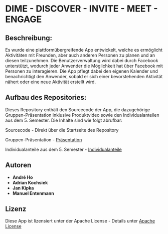 # DIME - DISCOVER - INVITE - MEET - ENGAGE

## Beschreibung:

Es wurde eine plattformübergreifende App entwickelt, welche es ermöglicht Aktivitäten mit Freunden, 
aber auch anderen Personen zu planen und an diesen teilzunehmen.
Die Benutzerverwaltung wird dabei durch Facebook unterstützt, 
wodurch jeder Anwender die Möglichkeit hat über Facebook mit Personen zu interagieren. 
Die App pflegt dabei den eigenen Kalender und benachrichtigt den Anwender, 
sobald er sich einer bevorstehenden Aktivität nähert oder eine neue Aktivität erstellt wird.

## Aufbau des Repositories:

Dieses Repository enthält den Sourcecode der App, die dazugehörige Gruppen-Präsentation inklusive Produktvideo
sowie den Individualanteilen aus dem 5. Semester.
Die Inhalte sind wie folgt abrufbar:

Sourcecode - Direkt über die Startseite des Repository

Gruppen-Präsentation - [Präsentation](https://github.com/AdrianKs/DIME/tree/master/presentation)

Individualanteile aus dem 5. Semester - [Individualanteile](https://github.com/AdrianKs/DIME/tree/master/individualanteile)

## Autoren

* **André Ho**
* **Adrian Kochsiek**
* **Jan Kipka**
* **Manuel Entenmann**

## Lizenz

Diese App ist lizensiert unter der Apache License - Details unter [Apache License](http://www.apache.org/licenses/LICENSE-2.0)


